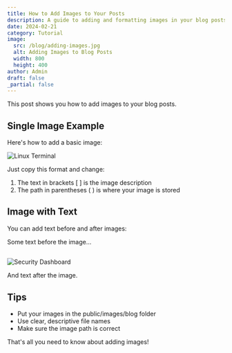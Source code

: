 ```yaml
---
title: How to Add Images to Your Posts
description: A guide to adding and formatting images in your blog posts
date: 2024-02-21
category: Tutorial
image:
  src: /blog/adding-images.jpg
  alt: Adding Images to Blog Posts
  width: 800
  height: 400
author: Admin
draft: false
_partial: false
---
```


This post shows you how to add images to your blog posts.

## Single Image Example

Here's how to add a basic image:

![Linux Terminal](/images/blog/terminal.jpeg)

Just copy this format and change:

1. The text in brackets [ ] is the image description
2. The path in parentheses ( ) is where your image is stored

## Image with Text

You can add text before and after images:

Some text before the image...

## <!--* This is how you add  spacers --->

![Security Dashboard](/images/blog/imagesample.jpeg)

And text after the image.

## Tips

- Put your images in the public/images/blog folder
- Use clear, descriptive file names
- Make sure the image path is correct
  
That's all you need to know about adding images!
